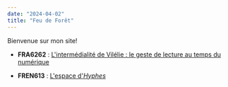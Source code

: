 ```yaml
---
date: "2024-04-02"
title: "Feu de Forêt"
---
```

Bienvenue sur mon site!

- **FRA6262** : [L'intermédialité de Vilélie  : le geste de lecture au temps du numérique]()

- **FREN613** : [L'espace d'*Hyphes*]()

